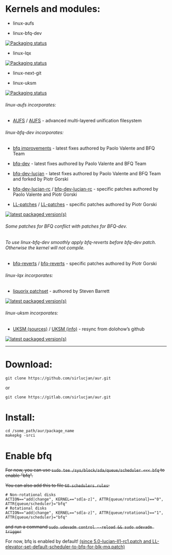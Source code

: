 # Kernels and modules:

- linux-aufs

- linux-bfq-dev

[![Packaging status](https://repology.org/badge/vertical-allrepos/linux-bfq-dev.svg)](https://repology.org/project/linux-bfq-dev/versions)

- linux-lqx

[![Packaging status](https://repology.org/badge/vertical-allrepos/linux-lqx.svg)](https://repology.org/project/linux-lqx/versions)

- linux-next-git

- linux-uksm

[![Packaging status](https://repology.org/badge/vertical-allrepos/linux-uksm.svg)](https://repology.org/project/linux-uksm/versions)

###### linux-aufs incorporates:

* [AUFS](https://github.com/sfjro/aufs5-standalone/tree/aufs5.7) / [AUFS](http://aufs.sourceforge.net) - advanced multi-layered unification filesystem

###### linux-bfq-dev incorporates:

* [bfq improvements](https://groups.google.com/forum/#!forum/bfq-iosched) - latest fixes authored by Paolo Valente and BFQ Team

* [bfq-dev](https://github.com/Algodev-github/bfq-mq/tree/dev-bfq-on-5.6) - latest fixes authored by Paolo Valente and BFQ Team

* [bfq-dev-lucjan](https://github.com/sirlucjan/bfq-mq-lucjan/tree/dev-bfq-on-5.6-lucjan) - latest fixes authored by Paolo Valente and BFQ Team and forked by Piotr Gorski

* [bfq-dev-lucjan-rc](https://github.com/sirlucjan/kernel-patches/tree/master/5.8/bfq-dev-lucjan) / [bfq-dev-lucjan-rc](https://gitlab.com/sirlucjan/kernel-patches/tree/master/5.8/bfq-dev-lucjan) - specific patches authored by Paolo Valente and Piotr Gorski

* [LL-patches](https://github.com/sirlucjan/kernel-patches/tree/master/5.8/ll-patches) / [LL-patches](https://gitlab.com/sirlucjan/kernel-patches/tree/master/5.8/ll-patches) - specific patches authored by Piotr Gorski

[![latest packaged version(s)](https://repology.org/badge/latest-versions/linux-bfq-dev.svg)](https://repology.org/project/linux-bfq-dev/versions)

###### Some patches for BFQ conflict with patches for BFQ-dev.

###### To use linux-bfq-dev smoothly apply bfq-reverts before bfq-dev patch. Otherwise the kernel will not compile.

* [bfq-reverts](https://github.com/sirlucjan/kernel-patches/tree/master/5.8/bfq-reverts-v2-all) / [bfq-reverts](https://gitlab.com/sirlucjan/kernel-patches/tree/master/5.8/bfq-reverts-v2-all) - specific patches authored by Piotr Gorski

###### linux-lqx incorporates:

* [liquorix patchset](https://github.com/damentz/liquorix-package/tree/5.8/master) - authored by Steven Barrett

[![latest packaged version(s)](https://repology.org/badge/latest-versions/linux-lqx.svg)](https://repology.org/project/linux-lqx/versions)

###### linux-uksm incorporates:

* [UKSM (sources)](https://github.com/dolohow/uksm) / [UKSM (info)](https://www.usenix.org/sites/default/files/conference/protected-files/fast18_slides_xia.pdf) - resync from dolohow’s github

[![latest packaged version(s)](https://repology.org/badge/latest-versions/linux-uksm.svg)](https://repology.org/project/linux-uksm/versions)

***
# Download:

```
git clone https://github.com/sirlucjan/aur.git

```

or

```
git clone https://gitlab.com/sirlucjan/aur.git

```
# Install:


```
cd /some_path/aur/package_name
makepkg -srci

```

# Enable bfq

~~For now, you can use `sudo tee /sys/block/sda/queue/scheduler <<< bfq` to enable "bfq".~~

~~You can also add this to file `60-schedulers.rules`:~~

```
# Non-rotational disks
ACTION=="add|change", KERNEL=="sd[a-z]", ATTR{queue/rotational}=="0", ATTR{queue/scheduler}="bfq"
# Rotational disks
ACTION=="add|change", KERNEL=="sd[a-z]", ATTR{queue/rotational}=="1", ATTR{queue/scheduler}="bfq"
```

~~and run a command `sudo udevadm control --reload && sudo udevadm trigger`~~

For now, bfq is enabled by default! [(since 5.0-lucjan-ll1-rc1.patch and LL-elevator-set-default-scheduler-to-bfq-for-blk-mq.patch)](https://github.com/sirlucjan/kernel-patches/blob/master/5.0/ll-patches/0002-LL-elevator-set-default-scheduler-to-bfq-for-blk-mq.patch)
